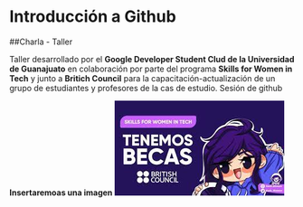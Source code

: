 # Introducción a Github

##Charla - Taller

Taller desarrollado por el **Google Developer Student Clud de la Universidad de Guanajuato** 
en colaboración por parte del programa **Skills for Women in Tech** y junto a **Britich Council**
para la capacitación-actualización de un grupo de estudiantes y profesores de la cas de estudio.
 Sesión de github

**Insertaremoas una imagen**
![hack](img/imagen.jpeg)